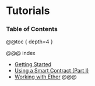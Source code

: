 # Tutorials

### Table of Contents

@@toc { depth=4 }

@@@ index

* [Getting Started](getting-started.md)
* [Using a Smart Contract (Part I)](using-a-smart-contract-i.md)
* [Working with Ether](working-with-ether.md)
@@@

